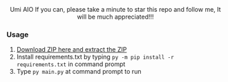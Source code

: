 <div align="center">
Umi AIO
  If you can, please take a minute to star this repo and follow me, It will be much appreciated!!!
</div>



### Usage

1. <a href="https://github.com/Mid0aria/Umi-AIO//archive/refs/heads/main.zip">Download ZIP here and extract the ZIP</a>
2. Install requirements.txt by typing `py -m pip install -r requirements.txt` in command prompt
4. Type `py main.py` at command prompt to run
